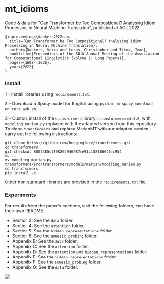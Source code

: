 # mt_idioms

Code & data for <url href="https://arxiv.org/pdf/2205.15301">"Can Transformer be Too Compositional? Analysing Idiom Processing in Neural Machine Translation", published at ACL 2022.

```
@inproceedings{dankers2022can,
  title={Can Transformer be Too Compositional? Analysing Idiom Processing in Neural Machine Translation},
  author={Dankers, Verna and Lucas, Christopher and Titov, Ivan},
  booktitle={Proceedings of the 60th Annual Meeting of the Association for Computational Linguistics (Volume 1: Long Papers)},
  pages={3608--3626},
  year={2022}
}
```

### Install

1 - Install libraries using `requirements.txt`.

2 - Download a Spacy model for English using `python -m spacy download en_core_web_sm`.

3 - Custom install of the `transformers` library:
`transformers==4.3.0`, with `modeling_marian.py` replaced with the adapted version from this repository.
To clone `transformers` and replace MarianMT with our adapted version, carry out the following instructions:
```
git clone https://github.com/huggingface/transformers.git
cd transformers
git checkout 800f385d7808262946987ce91c158186649ec954
cd ..
mv modeling_marian.py transformers/src/transformers/models/marian/modeling_marian.py
cd transformers
pip install -e .
```

Other non-standard libraries are provided in the `requirements.txt` file.

### Experiments
For results from the paper's sections, visit the following folders, that have their own README.
- Section 3: See the `data` folder.
- Section 4: See the `attention` folder.
- Section 5: See the `hidden_representations` folder.
- Section 6: See the `amnesic_probing` folder.
- Appendix B: See the `data` folder.
- Appendix C: See the `attention` folder.
- Appendix D: See the `attention` and `hidden_representations` folder.
- Appendix E: See the `hidden_representations` folder.
- Appendix F: See the `amnesic_probing` folder.
- Appendix G: See the `data` folder.

<image src="attention_flow.png" />


